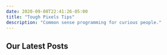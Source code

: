```yaml
---
date: 2020-09-08T22:41:26-05:00
title: "Tough Pixels Tips"
description: "Common sense programming for curious people."
---
```


## Our Latest Posts
